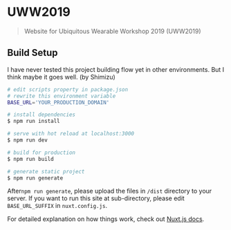 # UWW2019

> Website for Ubiquitous Wearable Workshop 2019 (UWW2019)

## Build Setup
I have never tested this project building flow yet in other environments.
But I think maybe it goes well.
(by Shimizu)

``` bash
# edit scripts property in package.json
# rewrite this environment variable
BASE_URL='YOUR_PRODUCTION_DOMAIN'

# install dependencies
$ npm run install

# serve with hot reload at localhost:3000
$ npm run dev

# build for production
$ npm run build

# generate static project
$ npm run generate
```

After`npm run generate`, please upload the files in `/dist` directory to your server.
If you want to run this site at sub-directory, please edit `BASE_URL_SUFFIX` in `nuxt.config.js`.

For detailed explanation on how things work, check out [Nuxt.js docs](https://nuxtjs.org).
